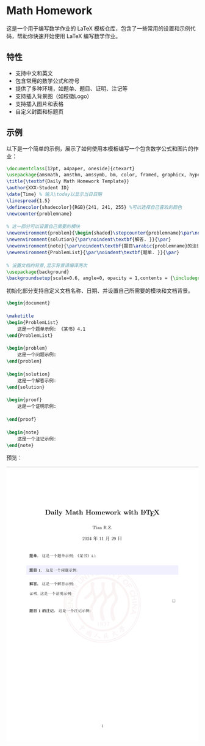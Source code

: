 # Math Homework

这是一个用于编写数学作业的 LaTeX 模板仓库，包含了一些常用的设置和示例代码，帮助你快速开始使用 LaTeX 编写数学作业。

## 特性

- 支持中文和英文
- 包含常用的数学公式和符号
- 提供了多种环境，如题单、题目、证明、注记等
- 支持插入背景图（如校徽Logo）
- 支持插入图片和表格
- 自定义封面和标题页

## 示例

以下是一个简单的示例，展示了如何使用本模板编写一个包含数学公式和图片的作业：

```latex
\documentclass[12pt, a4paper, oneside]{ctexart}
\usepackage{amsmath, amsthm, amssymb, bm, color, framed, graphicx, hyperref, mathrsfs,extarrows}
\title{\textbf{Daily Math Homework Template}}
\author{XXX-Student ID}
\date{Time} % 输入\today以显示当日日期
\linespread{1.5}
\definecolor{shadecolor}{RGB}{241, 241, 255} %可以选择自己喜欢的颜色
\newcounter{problemname}

% 这一部分可以设置自己需要的模块
\newenvironment{problem}{\begin{shaded}\stepcounter{problemname}\par\noindent\textbf{题目\arabic{problemname}. }}{\end{shaded}\par}
\newenvironment{solution}{\par\noindent\textbf{解答. }}{\par}
\newenvironment{note}{\par\noindent\textbf{题目\arabic{problemname}的注记. }}{\par}
\newenvironment{ProblemList}{\par\noindent\textbf{题单. }}{\par}

% 设置文档的背景,显示背景请编译两次
\usepackage{background}
\backgroundsetup{scale=0.6, angle=0, opacity = 1,contents = {\includegraphics[width=\paperwidth, height=\paperwidth, keepaspectratio]{logo-RUC.png}}}
```
初始化部分支持自定义文档名称、日期、并设置自己所需要的模块和文档背景。
```latex
\begin{document}

\maketitle
\begin{ProblemList}
    这是一个题单示例: 《某书》4.1
\end{ProblemList}

\begin{problem}
    这是一个问题示例:
\end{problem}

\begin{solution}
    这是一个解答示例:
\end{solution}

\begin{proof}
    这是一个证明示例:

\end{proof}

\begin{note}
    这是一个注记示例:
\end{note}
```
预览：

![alt text](image.png)

